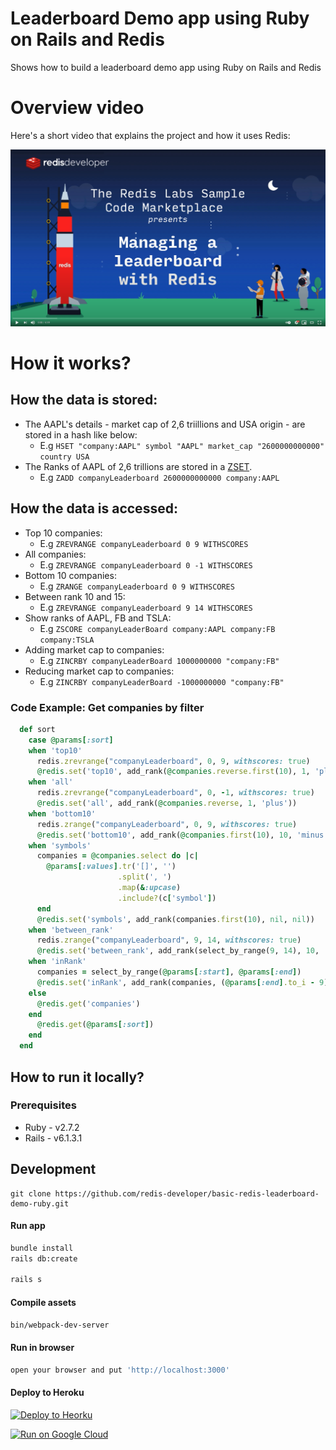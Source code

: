 # Leaderboard Demo app using Ruby on Rails and Redis

Shows how to build a leaderboard demo app using Ruby on Rails and Redis


# Overview video

Here's a short video that explains the project and how it uses Redis:

[![Watch the video on YouTube](https://raw.githubusercontent.com/redis-developer/basic-redis-leaderboard-demo-ruby/master/public/YTThumbnail.png)](https://www.youtube.com/watch?v=zzinHxdZ34I)

# How it works?

## How the data is stored:

- The AAPL's details - market cap of 2,6 triillions and USA origin - are stored in a hash like below:
  - E.g `HSET "company:AAPL" symbol "AAPL" market_cap "2600000000000" country USA`
- The Ranks of AAPL of 2,6 trillions are stored in a <a href="https://redislabs.com/ebook/part-1-getting-started/chapter-1-getting-to-know-redis/1-2-what-redis-data-structures-look-like/1-2-5-sorted-sets-in-redis/">ZSET</a>.
  - E.g `ZADD companyLeaderboard 2600000000000 company:AAPL`

## How the data is accessed:

- Top 10 companies:
  - E.g `ZREVRANGE companyLeaderboard 0 9 WITHSCORES`
- All companies:
  - E.g `ZREVRANGE companyLeaderboard 0 -1 WITHSCORES`
- Bottom 10 companies:
  - E.g `ZRANGE companyLeaderboard 0 9 WITHSCORES`
- Between rank 10 and 15:
  - E.g `ZREVRANGE companyLeaderboard 9 14 WITHSCORES`
- Show ranks of AAPL, FB and TSLA:
  - E.g `ZSCORE companyLeaderBoard company:AAPL company:FB company:TSLA`
- Adding market cap to companies:
  - E.g `ZINCRBY companyLeaderBoard 1000000000 "company:FB"`
- Reducing market cap to companies:
  - E.g `ZINCRBY companyLeaderBoard -1000000000 "company:FB"`

### Code Example: Get companies by filter

```Ruby
  def sort
    case @params[:sort]
    when 'top10'
      redis.zrevrange("companyLeaderboard", 0, 9, withscores: true)
      @redis.set('top10', add_rank(@companies.reverse.first(10), 1, 'plus'))
    when 'all'
      redis.zrevrange("companyLeaderboard", 0, -1, withscores: true)
      @redis.set('all', add_rank(@companies.reverse, 1, 'plus'))
    when 'bottom10'
      redis.zrange("companyLeaderboard", 0, 9, withscores: true)
      @redis.set('bottom10', add_rank(@companies.first(10), 10, 'minus'))
    when 'symbols'
      companies = @companies.select do |c|
        @params[:values].tr('[]', '')
                        .split(', ')
                        .map(&:upcase)
                        .include?(c['symbol'])
      end
      @redis.set('symbols', add_rank(companies.first(10), nil, nil))
    when 'between_rank'
      redis.zrange("companyLeaderboard", 9, 14, withscores: true)
      @redis.set('between_rank', add_rank(select_by_range(9, 14), 10, 'plus'))
    when 'inRank'
      companies = select_by_range(@params[:start], @params[:end])
      @redis.set('inRank', add_rank(companies, (@params[:end].to_i - 9), 'plus'))
    else
      @redis.get('companies')
    end
      @redis.get(@params[:sort])
    end
  end
```

## How to run it locally?

### Prerequisites

- Ruby - v2.7.2
- Rails - v6.1.3.1

## Development

```
git clone https://github.com/redis-developer/basic-redis-leaderboard-demo-ruby.git
```

#### Run app

```sh
bundle install
rails db:create

rails s
```

#### Compile assets

```sh
bin/webpack-dev-server
```

#### Run in browser

```sh
open your browser and put 'http://localhost:3000'
```

#### Deploy to Heroku

<p>
  <a href="https://heroku.com/deploy" target="_blank">
      <img src="https://www.herokucdn.com/deploy/button.svg" alt="Deploy to Heorku" />
  </a>
</p>
<p>
  <a href="https://deploy.cloud.run/?git_repo=https://github.com/redis-developer/basic-redis-leaderboard-demo-ruby" target="_blank">
      <img src="https://deploy.cloud.run/button.svg" alt="Run on Google Cloud" width="150px"/>
  </a>
</p>
